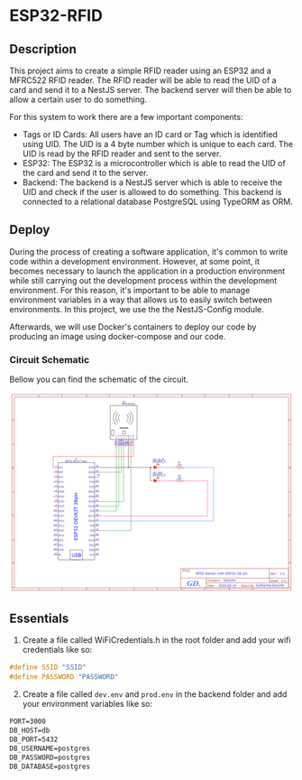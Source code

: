 # ESP32-RFID

## Description

This project aims to create a simple RFID reader using an ESP32 and a MFRC522 RFID reader. The RFID reader will be able to read the UID of a card and send it to a NestJS server. The backend server will then be able to allow a certain user to do something.

For this system to work there are a few important components:
- Tags or ID Cards: All users have an ID card or Tag which is identified using UID. The UID is a 4 byte number which is unique to each card. The UID is read by the RFID reader and sent to the server.
- ESP32: The ESP32 is a microcontroller which is able to read the UID of the card and send it to the server.
- Backend: The backend is a NestJS server which is able to receive the UID and check if the user is allowed to do something. This backend is connected to a relational database PostgreSQL using TypeORM as ORM.

## Deploy

During the process of creating a software application, it's common to write code within a development environment. However, at some point, it becomes necessary to launch the application in a production environment while still carrying out the development process within the development environment. For this reason, it's important to be able to manage environment variables in a way that allows us to easily switch between environments. In this project, we use the the NestJS-Config module.

Afterwards, we will use Docker's containers to deploy our code by producing an image using docker-compose and our code.

### Circuit Schematic

Bellow you can find the schematic of the circuit.

![Schematic](./assets/schematic.png)

## Essentials

1. Create a file called WiFiCredentials.h in the root folder and add your wifi credentials like so:

```c++
#define SSID "SSID"
#define PASSWORD "PASSWORD"
```

2. Create a file called `dev.env` and `prod.env` in the backend folder and add your environment variables like so:

```env
PORT=3000
DB_HOST=db
DB_PORT=5432
DB_USERNAME=postgres
DB_PASSWORD=postgres
DB_DATABASE=postgres
```